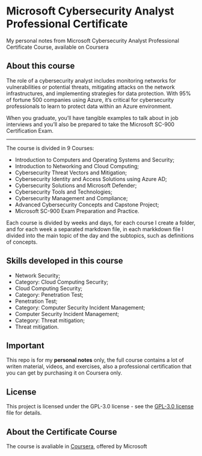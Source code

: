 # Microsoft Cybersecurity Analyst Professional Certificate

My personal notes from Microsoft Cybersecurity Analyst Professional Certificate Course, available on Coursera

## About this course

The role of a cybersecurity analyst includes monitoring networks for vulnerabilities or potential threats, mitigating attacks on the network infrastructures, and implementing strategies for data protection. With 95% of fortune 500 companies using Azure, it’s critical for cybersecurity professionals to learn to protect data within an Azure environment.

When you graduate, you’ll have tangible examples to talk about in job interviews and you’ll also be prepared to take the Microsoft SC-900 Certification Exam.

---

The course is divided in 9 Courses:
- Introduction to Computers and Operating Systems and Security;
- Introduction to Networking and Cloud Computing;
- Cybersecurity Threat Vectors and Mitigation;
- Cybersecurity Identity and Access Solutions using Azure AD;
- Cybersecurity Solutions and Microsoft Defender;
- Cybersecurity Tools and Technologies;
- Cybersecurity Management and Compliance;
- Advanced Cybersecurity Concepts and Capstone Project;
- Microsoft SC-900 Exam Preparation and Practice.

Each course is divided by weeks and days, for each course I create a folder, and for each week a separated markdown file, in each markkdown file I divided into the main topic of the day and the subtopics, such as definitions of concepts.

## Skills developed in this course

- Network Security;
- Category: Cloud Computing Security;
- Cloud Computing Security;
- Category: Penetration Test;
- Penetration Test;
- Category: Computer Security Incident Management;
- Computer Security Incident Management;
- Category: Threat mitigation;
- Threat mitigation.

## Important

This repo is for my **personal notes** only, the full course contains a lot of writen material, videos, and exercises, also a professional certification that you can get by purchasing it on Coursera only.

## License

This project is licensed under the GPL-3.0 license - see the [GPL-3.0 license](LICENSE) file for details.

## About the Certificate Course

The course is avaliable in [Coursera](https://www.coursera.org/professional-certificates/microsoft-cybersecurity-analyst), offered by Microsoft
